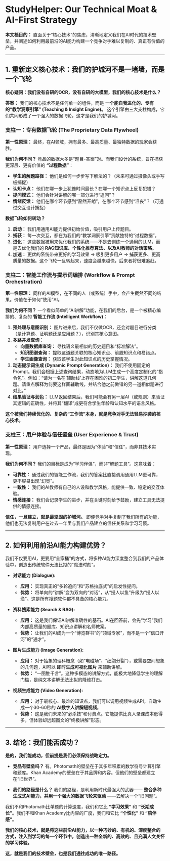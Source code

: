 # StudyHelper: Our Technical Moat & AI-First Strategy

**本文档目的：** 直面关于“核心技术”的焦虑，清晰地定义我们在AI时代的技术壁垒，并阐述如何利用最前沿的AI能力构建一个竞争对手难以复制的、真正有价值的产品。

---

## 1. 重新定义核心技术：我们的护城河不是一堵墙，而是一个飞轮

**核心疑问：我们没有自研的OCR，没有自研的大模型，我们的核心技术是什么？**

**答案：** 我们的核心技术不是任何单一的组件，而是 **一个能自我进化的、专有的“教学洞察引擎” (Teaching & Insight Engine)。** 这个引擎由三大支柱构成，它们共同形成了一个强大的数据飞轮，这才是我们的护城河。

### **支柱一：专有数据飞轮 (The Proprietary Data Flywheel)**

**第一性原理：** 最终，在AI领域，拥有最多、最高质量、最独特数据的玩家会获胜。

**我们为何不同？** 竞品的数据大多是“题目-答案”对。而我们设计的系统，旨在捕获更深层、更有价值的 **“过程数据”**：

*   **学生的解题路径：** 他们是如何一步步写下解法的？（未来可通过摄像头或手写板捕捉）
*   **认知卡点：** 他们在哪一步上犹豫时间最长？在哪一个知识点上反复犯错？
*   **提问模式：** 他们会针对讲解的哪一部分进行“追问”？
*   **情绪反馈：** 他们在哪个环节感到“豁然开朗”，在哪个环节感到“沮丧”？（可通过交互设计捕捉）

**数据飞轮如何转动？**

1.  **启动：** 我们用通用AI能力提供初始价值，吸引用户上传题目。
2.  **捕获：** 每一次交互，都在为我们的“教学洞察引擎”贡献独特的“过程数据”。
3.  **进化：** 这些数据被用来优化我们的系统——不是去训练一个通用的LLM，而是去优化我们的 **RAG知识库、个性化推荐算法、以及AI教师的对话策略**。
4.  **加速：** 更优的系统带来更好的学习效果 -> 吸引更多用户 -> 捕获更多、更高质量的数据。这个飞轮一旦转起来，速度会越来越快，后来者将很难追赶。

### **支柱二：智能工作流与提示词编排 (Workflow & Prompt Orchestration)**

**第一性原理：** 同样的AI模型，在不同的人（或系统）手中，会产生截然不同的结果。价值在于如何“使用”AI。

**我们为何不同？** 一个看似简单的“AI讲解”功能，在我们的后台，是一个被精心编排的、复杂的 **智能工作流 (Intelligent Workflow)**：

1.  **预处理与意图识别：** 图片进来后，我们不仅做OCR，还会对题目进行分类（是计算题、证明题还是应用题？），识别其核心意图。
2.  **多路并发查询：**
    *   **向量数据库查询：** 寻找语义最相似的历史题目和“标准解法”。
    *   **知识图谱查询：** 提取这道题关联的核心知识点、前置知识点和易错点。
    *   **学生画像查询：** 获取该学生对此知识点的历史掌握情况。
3.  **动态提示词生成 (Dynamic Prompt Generation)：** 我们不使用固定的Prompt。我们会根据上述查询结果，动态地为LLM生成一个高度定制化的“指令包”。例如：“请为一名在‘辅助线’上存在困难的初二学生，讲解这道几何题。请重点解释为何要这样画辅助线，并结合他之前做错的另一道相似题进行对比。”
4.  **结果验证与润色：** LLM返回结果后，我们可能会有另一层AI（或规则）来验证其逻辑的正确性，并将其“翻译”成更符合学生年龄和认知水平的语言风格。

**这个被我们持续优化的、复杂的“工作流”本身，就是竞争对手无法轻易抄袭的核心技术。**

### **支柱三：用户体验与信任壁垒 (User Experience & Trust)**

**第一性原理：** 用户选择一个产品，最终是因为“体验”和“信任”，而非其技术实现。

**我们为何不同？** 我们的目标是成为“学习伴侣”，而非“解题工具”。这意味着：

*   **可靠性：** 通过我们的智能工作流，我们的答案比直接调用通用LLM更可靠，更不容易出现“幻觉”。
*   **一致性：** 我们的AI教师有自己的人设和教学风格，能提供一致、稳定的交互体验。
*   **情感连接：** 我们会记录学生的进步，并在关键时刻给予鼓励，建立工具无法提供的情感连接。

**信任，一旦建立，就是最坚固的护城河。** 即便竞争对手复制了我们所有的功能，他们也无法复制用户在过去一年里与我们产品建立的信任关系和学习习惯。

---

## 2. 如何利用前沿AI能力构建优势？

我们不仅要用AI，更要用“全家桶”的方式，将多种AI能力深度整合到我们的产品体验中，创造出传统软件无法比拟的“魔法时刻”。

*   **对话能力 (Dialogue):**
    *   **应用：** 实现真正的“多轮追问”和“苏格拉底式”的启发性提问。
    *   **优势：** 将单向的“讲解”变为双向的“对话”，从“授人以鱼”升级为“授人以渔”。这是所有搜题软件都不具备的核心能力。

*   **资料搜索能力 (Search & RAG):**
    *   **应用：** 这是我们保证AI讲解准确性的基石。AI在回答前，会先“学习”我们内部高质量的题库、知识点讲解和名师教案。
    *   **优势：** 让我们的AI成为一个“博览群书”的“领域专家”，而不是一个“信口开河”的“通才”。

*   **图片生成能力 (Image Generation):**
    *   **应用：** 对于抽象的理科概念（如“电磁场”、“细胞分裂”），或需要空间想象的几何题，AI可以 **即时生成可视化图片** 来辅助讲解。
    *   **优势：** “一图胜千言”。这种多模态的讲解方式，能极大地降低学生的理解门槛，是纯文本讲解无法比拟的降维打击。

*   **视频生成能力 (Video Generation):**
    *   **应用：** 对于最核心、最难的知识点，我们可以调用视频生成API，自动生成一个30-60秒的 **AI数字人讲解短视频**。
    *   **优势：** 这是我们未来的“必杀技”和付费点。它能提供比真人录课成本低得多，但体验却远超图文的“终极讲解”形态。

---

## 3. 结论：我们能否成功？

**是的，我们能成功，但前提是我们必须保持战略定力。**

*   **竞品有壁垒吗？** 有。Photomath的壁垒在于其多年积累的数学符号计算引擎和题库。Khan Academy的壁垒在于其品牌和内容。但他们的壁垒都建立在“旧世界”。

*   **我们的路径是什么？** 我们的路径，是利用新时代最强大的武器—— **整合多种生成式AI能力，并用一个强大的数据飞轮来驱动** ——去解决一个“旧问题”。

我们不和Photomath比单题的计算速度，我们和它比 **“学习效果”** 和 **“长期成长”**。我们不和Khan Academy比内容的广度，我们和它比 **“个性化”** 和 **“陪伴感”**。

**我们的核心技术，就是将这些前沿AI能力，以一种巧妙的、有机的、深度整合的方式，注入到学习的每一个环节中，创造出一种全新的、高效的、且充满人文关怀的学习体验。**

**这，就是我们的技术壁垒，也是我们通往成功的唯一路径。**
